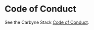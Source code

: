 # Code of Conduct

See the Carbyne Stack
[Code of Conduct](https://github.com/carbynestack/carbynestack/blob/master/CODE_OF_CONDUCT.md).
